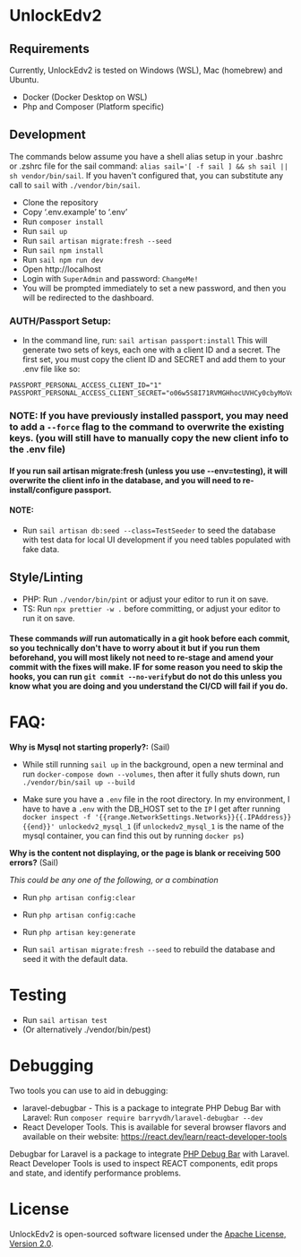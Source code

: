 # UnlockEdv2

## Requirements

Currently, UnlockEdv2 is tested on Windows (WSL), Mac (homebrew) and Ubuntu.

-   Docker (Docker Desktop on WSL)
-   Php and Composer (Platform specific)

## Development

The commands below assume you have a shell alias setup in your .bashrc or .zshrc file for the sail command: `alias sail='[ -f sail ] && sh sail || sh vendor/bin/sail`. If you haven't configured that, you can substitute any call to `sail` with `./vendor/bin/sail`.

-   Clone the repository
-   Copy ‘.env.example’ to ‘.env’
-   Run `composer install`
-   Run `sail up`
-   Run `sail artisan migrate:fresh --seed`
-   Run `sail npm install`
-   Run `sail npm run dev`
-   Open http://localhost
-   Login with `SuperAdmin` and password: `ChangeMe!`
-   You will be prompted immediately to set a new password, and then you will be redirected to the dashboard.

### AUTH/Passport Setup:

-   In the command line, run: `sail artisan passport:install`
    This will generate two sets of keys, each one with a client ID and a secret. The first set, you must copy the client ID and SECRET and add them to your .env file like so:

```
PASSPORT_PERSONAL_ACCESS_CLIENT_ID="1"
PASSPORT_PERSONAL_ACCESS_CLIENT_SECRET="o06w5S8I71RVMGHhocUVHCy0cbyMoVqxsHB8Rd3I"
```

### NOTE: If you have previously installed passport, you may need to add a `--force` flag to the command to overwrite the existing keys. (you will still have to manually copy the new client info to the .env file)

#### If you run sail artisan migrate:fresh (unless you use --env=testing), it will overwrite the client info in the database, and you will need to re-install/configure passport.

#### NOTE:

-   Run `sail artisan db:seed --class=TestSeeder` to seed the database with test data for local UI development if you need tables populated with fake data.

## Style/Linting

-   PHP: Run `./vendor/bin/pint` or adjust your editor to run it on save.
-   TS: Run `npx prettier -w .` before committing, or adjust your editor to run it on save.

#### These commands _will_ run automatically in a git hook before each commit, so you technically don't have to worry about it but if you run them beforehand, you will most likely not need to re-stage and amend your commit with the fixes will make. IF for some reason you need to skip the hooks, you can run `git commit --no-verify`but do not do this unless you know what you are doing and you understand the CI/CD will fail if you do.

# FAQ:

**Why is Mysql not starting properly?:** (Sail)

-   While still running `sail up` in the background, open a new terminal and run `docker-compose down --volumes`, then after it fully shuts down, run `./vendor/bin/sail up --build`

-   Make sure you have a `.env` file in the root directory. In my environment, I have to have a `.env` with the DB_HOST set to the `IP` I get after running `docker inspect -f '{{range.NetworkSettings.Networks}}{{.IPAddress}}{{end}}' unlockedv2_mysql_1` (if `unlockedv2_mysql_1` is the name of the mysql container, you can find this out by running `docker ps`)

**Why is the content not displaying, or the page is blank or receiving 500 errors?** (Sail)

_This could be any one of the following, or a combination_

-   Run `php artisan config:clear`
-   Run `php artisan config:cache`

-   Run `php artisan key:generate`

-   Run `sail artisan migrate:fresh --seed` to rebuild the database and seed it with the default data.

# Testing

-   Run `sail artisan test`
-   (Or alternatively ./vendor/bin/pest)

# Debugging

Two tools you can use to aid in debugging:

-   laravel-debugbar - This is a package to integrate PHP Debug Bar with Laravel: Run `composer require barryvdh/laravel-debugbar --dev`
-   React Developer Tools. This is available for several browser flavors and available on their website: https://react.dev/learn/react-developer-tools

Debugbar for Laravel is a package to integrate [PHP Debug Bar](http://phpdebugbar.com/) with Laravel. React Developer Tools is used to inspect REACT components, edit props and state, and identify performance problems.

# License

UnlockEdv2 is open-sourced software licensed under the [Apache License, Version 2.0](https://opensource.org/license/apache-2-0/).
